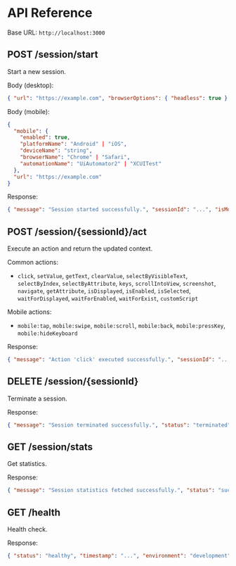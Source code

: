 # API Reference

Base URL: `http://localhost:3000`

## POST /session/start
Start a new session.

Body (desktop):
```json
{ "url": "https://example.com", "browserOptions": { "headless": true } }
```
Body (mobile):
```json
{
  "mobile": {
    "enabled": true,
    "platformName": "Android" | "iOS",
    "deviceName": "string",
    "browserName": "Chrome" | "Safari",
    "automationName": "UiAutomator2" | "XCUITest"
  },
  "url": "https://example.com"
}
```
Response:
```json
{ "message": "Session started successfully.", "sessionId": "...", "isMobile": false, "context": { ... } }
```

## POST /session/{sessionId}/act
Execute an action and return the updated context.

Common actions:
- `click`, `setValue`, `getText`, `clearValue`, `selectByVisibleText`, `selectByIndex`, `selectByAttribute`, `keys`, `scrollIntoView`, `screenshot`, `navigate`, `getAttribute`, `isDisplayed`, `isEnabled`, `isSelected`, `waitForDisplayed`, `waitForEnabled`, `waitForExist`, `customScript`

Mobile actions:
- `mobile:tap`, `mobile:swipe`, `mobile:scroll`, `mobile:back`, `mobile:pressKey`, `mobile:hideKeyboard`

Response:
```json
{ "message": "Action 'click' executed successfully.", "sessionId": "...", "context": { ... }, "result": { ... } }
```

## DELETE /session/{sessionId}
Terminate a session.

Response:
```json
{ "message": "Session terminated successfully.", "status": "terminated", "sessionId": "..." }
```

## GET /session/stats
Get statistics.

Response:
```json
{ "message": "Session statistics fetched successfully.", "status": "success", "stats": { "totalSessions": 1, "activeSessions": 1, "mobileSessions": 0, "desktopSessions": 1 } }
```

## GET /health
Health check.

Response:
```json
{ "status": "healthy", "timestamp": "...", "environment": "development" }
```
